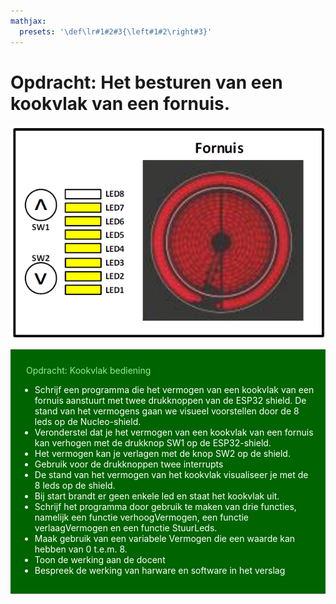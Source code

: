 ```yaml
---
mathjax:
  presets: '\def\lr#1#2#3{\left#1#2\right#3}'
---
```


# Opdracht: Het besturen van een kookvlak van een fornuis.

![Visualisatie van de opdracht.](./images/vb.png)

<div style="background-color:darkgreen; text-align:left; vertical-align:left; padding:15px;">
<p style="color:lightgreen; margin:10px">
Opdracht: Kookvlak bediening
<ul style="color: white;">
<li>Schrijf een programma die het vermogen van een kookvlak van een fornuis aanstuurt met twee drukknoppen van de ESP32 shield. De stand van het vermogens gaan we visueel voorstellen door de 8 leds op de Nucleo-shield.
</li>
<li>Veronderstel dat je het vermogen van een kookvlak van een fornuis kan verhogen met de drukknop SW1 op de ESP32-shield.</li>
<li>Het vermogen kan je verlagen met de knop SW2 op de shield.</li>
<li>Gebruik voor de drukknoppen twee interrupts</li>
<li>De stand van het vermogen van het kookvlak visualiseer je met de 8 leds op de shield.</li>
<li>Bij start brandt er geen enkele led en staat het kookvlak uit.</li>
<li>Schrijf het programma door gebruik te maken van drie functies, namelijk een functie verhoogVermogen, een functie verlaagVermogen en een functie StuurLeds.</li>
<li>Maak gebruik van een variabele Vermogen die een waarde kan hebben van 0 t.e.m. 8.</li>
<li>Toon de werking aan de docent</li>
<li>Bespreek de werking van harware en software in het verslag</li>
</ul>
</p>
</div>